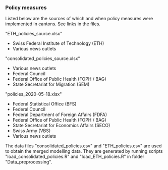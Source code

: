 ### Policy measures

Listed below are the sources of which and when policy measures were implemented in cantons.
See links in the files.

"ETH_policies_source.xlsx"
- Swiss Federal Institute of Technology (ETH)
- Various news outlets

"consolidated_policies_source.xlsx"
- Various news outlets
- Federal Council
- Federal Office of Public Health (FOPH / BAG)
- State Secretariat for Migration (SEM)

"policies_2020-05-18.xlsx"
- Federal Statistical Office (BFS)
- Federal Council
- Federal Department of Foreign Affairs (FDFA)
- Federal Office of Public Health (FOPH / BAG)
- State Secretariat for Economics Affairs (SECO)
- Swiss Army (VBS)
- Various news outlets

The data files "consolidated_policies.csv" and "ETH_policies.csv" are used to obtain the merged modelling data.
They are generated by running scripts "load_consolidated_policies.R" and "load_ETH_policies.R" in folder "Data_preprocessing".
